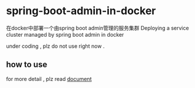 # spring-boot-admin-in-docker
在docker中部署一个由spring boot admin管理的服务集群 Deploying a service cluster managed by spring boot admin in docker

under coding , plz do not use right now . 

## how to use

for more detail , plz read [document](http://codecentric.github.io/spring-boot-admin/2.0.2/#getting-started)

